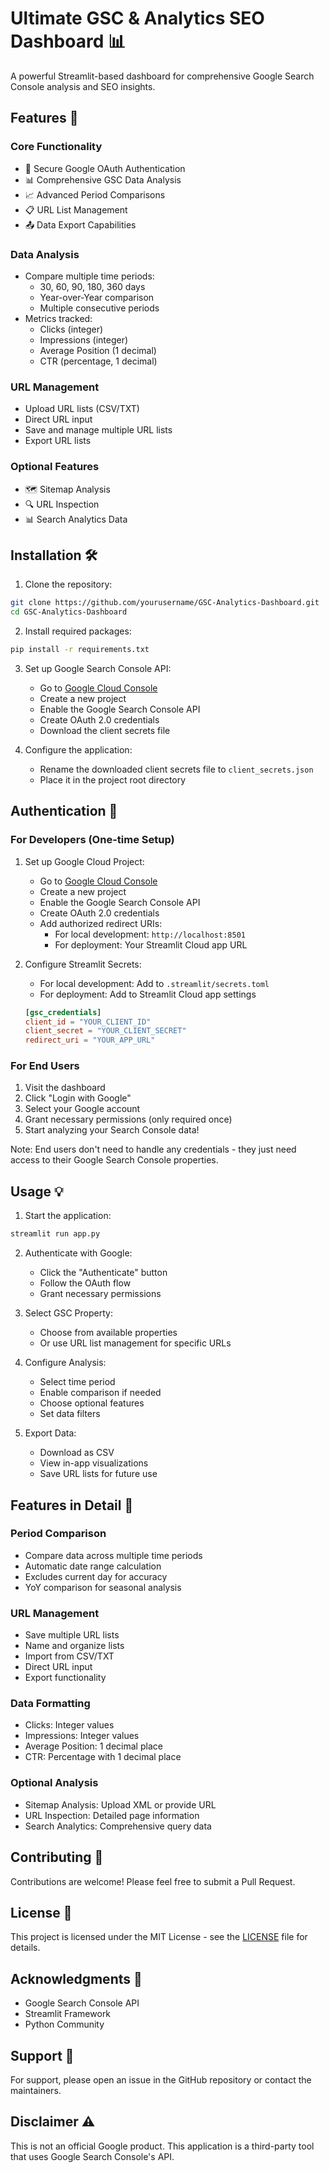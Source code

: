 # Ultimate GSC & Analytics SEO Dashboard 📊

A powerful Streamlit-based dashboard for comprehensive Google Search Console analysis and SEO insights.

## Features 🚀

### Core Functionality
- 🔐 Secure Google OAuth Authentication
- 📊 Comprehensive GSC Data Analysis
- 📈 Advanced Period Comparisons
- 📋 URL List Management
- 📤 Data Export Capabilities

### Data Analysis
- Compare multiple time periods:
  - 30, 60, 90, 180, 360 days
  - Year-over-Year comparison
  - Multiple consecutive periods
- Metrics tracked:
  - Clicks (integer)
  - Impressions (integer)
  - Average Position (1 decimal)
  - CTR (percentage, 1 decimal)

### URL Management
- Upload URL lists (CSV/TXT)
- Direct URL input
- Save and manage multiple URL lists
- Export URL lists

### Optional Features
- 🗺️ Sitemap Analysis
- 🔍 URL Inspection
- 📊 Search Analytics Data

## Installation 🛠️

1. Clone the repository:
```bash
git clone https://github.com/yourusername/GSC-Analytics-Dashboard.git
cd GSC-Analytics-Dashboard
```

2. Install required packages:
```bash
pip install -r requirements.txt
```

3. Set up Google Search Console API:
   - Go to [Google Cloud Console](https://console.cloud.google.com)
   - Create a new project
   - Enable the Google Search Console API
   - Create OAuth 2.0 credentials
   - Download the client secrets file

4. Configure the application:
   - Rename the downloaded client secrets file to `client_secrets.json`
   - Place it in the project root directory

## Authentication 🔐

### For Developers (One-time Setup)
1. Set up Google Cloud Project:
   - Go to [Google Cloud Console](https://console.cloud.google.com)
   - Create a new project
   - Enable the Google Search Console API
   - Create OAuth 2.0 credentials
   - Add authorized redirect URIs:
     - For local development: `http://localhost:8501`
     - For deployment: Your Streamlit Cloud app URL

2. Configure Streamlit Secrets:
   - For local development: Add to `.streamlit/secrets.toml`
   - For deployment: Add to Streamlit Cloud app settings
   ```toml
   [gsc_credentials]
   client_id = "YOUR_CLIENT_ID"
   client_secret = "YOUR_CLIENT_SECRET"
   redirect_uri = "YOUR_APP_URL"
   ```

### For End Users
1. Visit the dashboard
2. Click "Login with Google"
3. Select your Google account
4. Grant necessary permissions (only required once)
5. Start analyzing your Search Console data!

Note: End users don't need to handle any credentials - they just need access to their Google Search Console properties.

## Usage 💡

1. Start the application:
```bash
streamlit run app.py
```

2. Authenticate with Google:
   - Click the "Authenticate" button
   - Follow the OAuth flow
   - Grant necessary permissions

3. Select GSC Property:
   - Choose from available properties
   - Or use URL list management for specific URLs

4. Configure Analysis:
   - Select time period
   - Enable comparison if needed
   - Choose optional features
   - Set data filters

5. Export Data:
   - Download as CSV
   - View in-app visualizations
   - Save URL lists for future use

## Features in Detail 📝

### Period Comparison
- Compare data across multiple time periods
- Automatic date range calculation
- Excludes current day for accuracy
- YoY comparison for seasonal analysis

### URL Management
- Save multiple URL lists
- Name and organize lists
- Import from CSV/TXT
- Direct URL input
- Export functionality

### Data Formatting
- Clicks: Integer values
- Impressions: Integer values
- Average Position: 1 decimal place
- CTR: Percentage with 1 decimal place

### Optional Analysis
- Sitemap Analysis: Upload XML or provide URL
- URL Inspection: Detailed page information
- Search Analytics: Comprehensive query data

## Contributing 🤝

Contributions are welcome! Please feel free to submit a Pull Request.

## License 📄

This project is licensed under the MIT License - see the [LICENSE](LICENSE) file for details.

## Acknowledgments 🙏

- Google Search Console API
- Streamlit Framework
- Python Community

## Support 💬

For support, please open an issue in the GitHub repository or contact the maintainers.

## Disclaimer ⚠️

This is not an official Google product. This application is a third-party tool that uses Google Search Console's API.
